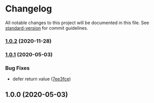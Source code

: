 # Changelog

All notable changes to this project will be documented in this file. See [standard-version](https://github.com/conventional-changelog/standard-version) for commit guidelines.

### [1.0.2](https://github.com/justinlettau/defer-map/compare/v1.0.1...v1.0.2) (2020-11-28)

### [1.0.1](https://github.com/justinlettau/defer-map/compare/v1.0.0...v1.0.1) (2020-05-03)


### Bug Fixes

* defer return value ([7ee3fce](https://github.com/justinlettau/defer-map/commit/7ee3fce87e7112a3166ede911a185836db3f68f2))

## 1.0.0 (2020-05-03)
